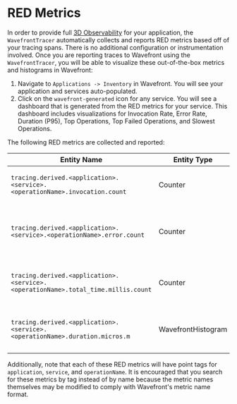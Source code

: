 # RED Metrics

In order to provide full [3D Observability](https://www.wavefront.com/wavefront-enhances-application-observability-with-distributed-tracing/) for your application, the `WavefrontTracer` automatically collects and reports RED metrics based off of your tracing spans. There is no additional configuration or instrumentation involved. Once you are reporting traces to Wavefront using the `WavefrontTracer`, you will be able to visualize these out-of-the-box metrics and histograms in Wavefront:

1. Navigate to `Applications -> Inventory` in Wavefront. You will see your application and services auto-populated.
2. Click on the `wavefront-generated` icon for any service. You will see a dashboard that is generated from the RED metrics for your service. This dashboard includes visualizations for Invocation Rate, Error Rate, Duration (P95), Top Operations, Top Failed Operations, and Slowest Operations.

The following RED metrics are collected and reported:

| Entity Name       | Entity Type | Description       |
| ----------------- | ----------- | ----------------- |
| `tracing.derived.<application>.<service>.<operationName>.invocation.count`        | Counter            | The number of times that the operation is invoked. |
| `tracing.derived.<application>.<service>.<operationName>.error.count`             | Counter            | The number of invocations that are errors (i.e., spans with `error=true`). |
| `tracing.derived.<application>.<service>.<operationName>.total_time.millis.count` | Counter            | The total duration of the operation invocations, in milliseconds. |
| `tracing.derived.<application>.<service>.<operationName>.duration.micros.m`       | WavefrontHistogram | The duration of each operation invocation, in microseconds. |

Additionally, note that each of these RED metrics will have point tags for `application`, `service`, and `operationName`. It is encouraged that you search for these metrics by tag instead of by name because the metric names themselves may be modified to comply with Wavefront's metric name format.

